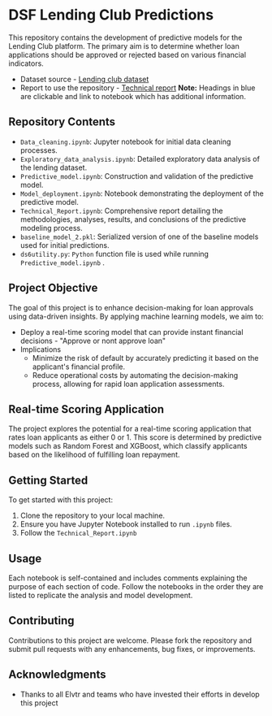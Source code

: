 # DSF Lending Club Predictions

This repository contains the development of predictive models for the Lending Club platform. The primary aim is to determine whether loan applications should be approved or rejected based on various financial indicators. 

- Dataset source - [Lending club dataset](https://www.kaggle.com/code/faressayah/lending-club-loan-defaulters-prediction#%E2%9C%94%EF%B8%8F-Artificial-Neural-Networks-(ANNs))
- Report to use the repository - [Technical report](https://github.com/hisaylama/DSF_Lending_Club_Predictions/blob/main/Technical_Report.ipynb)
**Note:** Headings in blue are clickable and link to notebook which has additional information.
  
## Repository Contents

- `Data_cleaning.ipynb`: Jupyter notebook for initial data cleaning processes.
- `Exploratory_data_analysis.ipynb`: Detailed exploratory data analysis of the lending dataset.
- `Predictive_model.ipynb`: Construction and validation of the predictive model.
- `Model_deployment.ipynb`: Notebook demonstrating the deployment of the predictive model.
- `Technical_Report.ipynb`: Comprehensive report detailing the methodologies, analyses, results, and conclusions of the predictive modeling process.
- `baseline_model_2.pkl`: Serialized version of one of the baseline models used for initial predictions.
- `ds6utility.py`: `Python` function file is used while running `Predictive_model.ipynb` .

## Project Objective

The goal of this project is to enhance decision-making for loan approvals using data-driven insights. By applying machine learning models, we aim to:
- Deploy a real-time scoring model that can provide instant financial decisions - "Approve or nont approve loan"
- Implications
    - Minimize the risk of default by accurately predicting it based on the applicant's financial profile.
    - Reduce operational costs by automating the decision-making process, allowing for rapid loan application assessments.

## Real-time Scoring Application
The project explores the potential for a real-time scoring application that rates loan applicants as either 0 or 1. This score is determined by predictive models such as Random Forest and XGBoost, which classify applicants based on the likelihood of fulfilling loan repayment.

## Getting Started

To get started with this project:
1. Clone the repository to your local machine.
2. Ensure you have Jupyter Notebook installed to run `.ipynb` files.
3. Follow the `Technical_Report.ipynb`


## Usage

Each notebook is self-contained and includes comments explaining the purpose of each section of code. Follow the notebooks in the order they are listed to replicate the analysis and model development.

## Contributing

Contributions to this project are welcome. Please fork the repository and submit pull requests with any enhancements, bug fixes, or improvements.

## Acknowledgments

- Thanks to all Elvtr and teams who have invested their efforts in develop this project



   
